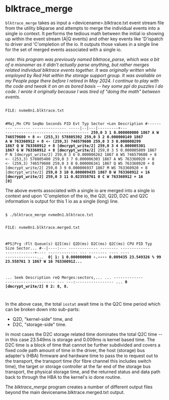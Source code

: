 # blktrace_merge

<code>blktrace_merge</code> takes as input a &lt;devicename>.blktrace.txt event stream file from the utility blkparse and attempts to merge the individual events into a single io context. It performs the tedious math between the initial io showing up within the event stream (A|Q events) and other key events like 'D'ispatch to driver and 'C'ompletion of the io.  It outputs those values in a single line for the set of merged events associated with a single io.</br>

*note: this program was previously named blktrace_parse, which was a bit of a misnomer as it didn't actually parse anything, but rather merges related individual blktrace events together. It was originally written while employed by Red Hat within the  storage support group.  It was available on my People page there before I retired in May 2024.  I continue to play with the code and tweak it on an as bored basis -- hey some ppl do puzzles I do code. I wrote it originally because I was tired of "doing the math" between events.*

<code>
FILE: nvme0n1.blktrace.txt
  
#Maj,Mn CPU   SeqNo     Seconds     PID  Evt Typ Sector   +Len Description
#------ --- ------- --------------- -----|--|---|---------+--- -------------------------------------
<b>259,0    3        1     0.000000000  1867  A   W 746579600 + 8 <- (253,3) 578805392</b>
<b>259,0    3        2     0.000000149  1867  A   W 763360912 + 8 <- (259,3) 746579600</b>
<b>259,0    3        3     0.000000299  1867  Q   W 763360912 + 8 [dmcrypt_write/2]</b>
<b>259,0    3        4     0.000005301  1867  G   W 763360912 + 8 [dmcrypt_write/2]</b>
259,0    3        5     0.000005809  1867  P   N [dmcrypt_write/2]
259,0    3        6     0.000006262  1867  A  WS 746579608 + 8 <- (253,3) 578805400
259,0    3        7     0.000006303  1867  A  WS 763360920 + 8 <- (259,3) 746579608
259,0    3        8     0.000006341  1867  Q  WS 763360920 + 8 [dmcrypt_write/2]
259,0    3        9     0.000006937  1867  M  WS 763360920 + 8 [dmcrypt_write/2]
<b>259,0    3       10     0.000009435  1867  D   W 763360912 + 16 [dmcrypt_write/2]</b>
<b>259,0    3       11     0.023558761     0  C   W 763360912 + 16 [0]</b>
</code>

The above events associated with a single io are merged into a single io context and upon 'C'ompletion of the io, the Q2I, Q2D, D2C and Q2C information is output for this 1 io as a single (long) line.

<code>
$ ./blktrace_merge nvme0n1.blktrace.txt

FILE: nvme0n1.blktrace.merged.txt

#PS|Prg :Flt   Queue(s)     Q2I(ms)   Q2D(ms)       D2C(ms)            Q2C(ms)     CPU      PID Typ  Size         Sector...
#--|----:--- ------------- -------- ------------- -------------+---- ------------- --- -------- ---- ---- --------------... 
<b>  0|   1:  1   0.000000000   -.----      0.009435     23.549326 % 99     23.558761   3     1867 W      16      763360912...</b>

 ...          Seek        Description            reQ Merges:sectors,...
 ...        ------------- ---------------------- --- ---:-----------------
 ...                    <b>0 [dmcrypt_write/2]        0   2:  8,  8.</b>
         
</code>

In the above case, the total <code>iostat</code> await time is the Q2C time period which can be broken down into sub-parts:
<ul><li>Q2D, "kernel-side" time, and</li>
<li>D2C, "storage-side" time.</li></ul>

In most cases the D2C storage related time dominates the total Q2C time -- in this case 23.549ms is storage and 0.009ms is kernel based time.  The D2C time is a block of time that cannot be further subdivided and covers a fixed code path amount of time in the driver, the host (storage) bus adapter's (HBA) firmware and hardware time to pass the io request out to the transport, the transport time (for fibre channel this includes switch time), the target or storage controller at the far end of the storage bus transport, the physical storage time, and the returned status and data path back to through the HBA to the kernel's io done routine.

The *blktrace_merge* program creates a number of different output files beyond the main devicename.blktrace.merged.txt output.



